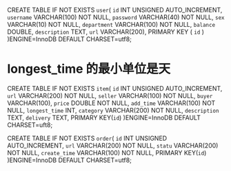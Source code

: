 CREATE TABLE IF NOT EXISTS `user`(
   `id` INT UNSIGNED AUTO_INCREMENT,
   `username` VARCHAR(100) NOT NULL,
   `password` VARCHAR(40) NOT NULL,
   `sex` VARCHAR(10) NOT NULL,
   `department` VARCHAR(100) NOT NULL,
   `balance` DOUBLE,
   `description` TEXT,
   `url` VARCHAR(200),
   PRIMARY KEY ( `id` )
)ENGINE=InnoDB DEFAULT CHARSET=utf8;

# longest_time 的最小单位是天
CREATE TABLE IF NOT EXISTS `item`(
	`id` INT UNSIGNED AUTO_INCREMENT,
	`url` VARCHAR(200) NOT NULL,
	`seller` VARCHAR(100) NOT NULL,
	`buyer` VARCHAR(100),
	`price` DOUBLE NOT NULL,
	`add_time` VARCHAR(100) NOT NULL,
	`longest_time` INT,
	`category` VARCHAR(200) NOT NULL,
	`description` TEXT,
	`delivery` TEXT,
	PRIMARY KEY(`id`)
)ENGINE=InnoDB DEFAULT CHARSET=uft8;

CREATE TABLE IF NOT EXISTS `order`(
	`id` INT UNSIGNED AUTO_INCREMENT,
	`url` VARCHAR(200) NOT NULL,
	`statu` VARCHAR(200) NOT NULL,
	`create_time` VARCHAR(100) NOT NULL,
	PRIMARY KEY(`id`)
)ENGINE=InnoDB DEFAULT CHARSET=utf8;